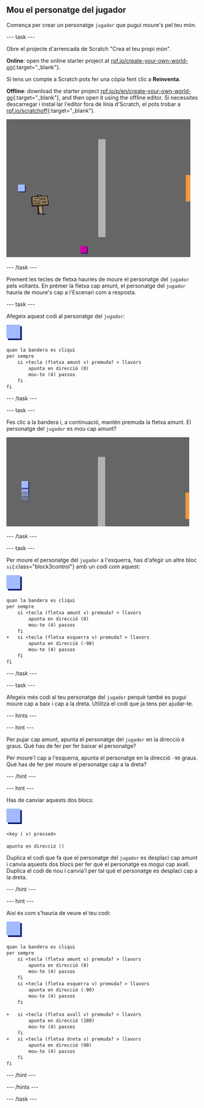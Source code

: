 ## Mou el personatge del jugador

Comença per crear un personatge `jugador` que pugui moure's pel teu món.

\--- task \---

Obre el projecte d'arrencada de Scratch "Crea el teu propi món".

**Online**: open the online starter project at [rpf.io/create-your-own-world-on](https://rpf.io/create-your-own-world-on){:target="_blank"}.

Si tens un compte a Scratch pots fer una còpia fent clic a **Reinventa**.

**Offline**: download the starter project [rpf.io/p/en/create-your-own-world-go](https://rpf.io/p/en/create-your-own-world-go){:target="_blank"}, and then open it using the offline editor. Si necessites descarregar i instal·lar l'editor fora de línia d'Scratch, el pots trobar a [rpf.io/scratchoff](https://rpf.io/scratchoff){:target="_blank"}.

![captura de pantalla](images/world-starter.png)

\--- /task \---

Prement les tecles de fletxa hauries de moure el personatge del `jugador` pels voltants. En prémer la fletxa cap amunt, el personatge del `jugador` hauria de moure's cap a l'Escenari com a resposta.

\--- task \---

Afegeix aquest codi al personatge del `jugador`:

![jugador](images/player.png)

```blocks3
quan la bandera es cliqui
per sempre
    si <tecla (fletxa amunt v) premuda? > llavors
        apunta en direcció (0)
        mou-te (4) passos
    fi
fi
```

\--- /task \---

\--- task \---

Fes clic a la bandera i, a continuació, mantén premuda la fletxa amunt. El personatge del `jugador` es mou cap amunt?

![captura de pantalla](images/world-up.png)

\--- /task \---

\--- task \---

Per moure el personatge del `jugador` a l'esquerra, has d'afegir un altre bloc `si`{:class="block3control"} amb un codi com aquest:

![jugador](images/player.png)

```blocks3
quan la bandera es cliqui
per sempre
    si <tecla (fletxa amunt v) premuda? > llavors
        apunta en direcció (0)
        mou-te (4) passos
    fi
+   si <tecla (fletxa esquerra v) premuda? > llavors
        apunta en direcció (-90)
        mou-te (4) passos
    fi
fi
```

\--- /task \---

\--- task \---

Afegeix més codi al teu personatge del `jugador` perquè també es pugui moure cap a baix i cap a la dreta. Utilitza el codi que ja tens per ajudar-te.

\--- hints \---

\--- hint \---

Per pujar cap amunt, apunta el personatge del `jugador` en la direcció `0` graus. Què has de fer per fer baixar el personatge?

Per moure'l cap a l'esquerra, apunta el personatge en la direcció `-90` graus. Què has de fer per moure el personatge cap a la dreta?

\--- /hint \---

\--- hint \---

Has de canviar aquests dos blocs:

![jugador](images/player.png)

```blocks3
<key ( v) pressed>

apunta en direcció ()
```

Duplica el codi que fa que el personatge del `jugador` es desplaci cap amunt i canvia aquests dos blocs per fer què el personatge es mogui cap avall. Duplica el codi de nou i canvia'l per tal què el personatge es desplaci cap a la dreta.

\--- /hint \---

\--- hint \---

Així és com s'hauria de veure el teu codi:

![jugador](images/player.png)

```blocks3
quan la bandera es cliqui
per sempre
    si <tecla (fletxa amunt v) premuda? > llavors
        apunta en direcció (0)
        mou-te (4) passos
    fi
    si <tecla (fletxa esquerra v) premuda? > llavors
        apunta en direcció (-90)
        mou-te (4) passos
    fi

+   si <tecla (fletxa avall v) premuda? > llavors
        apunta en direcció (180)
        mou-te (4) passes
    fi
+   si <tecla (fletxa dreta v) premuda? > llavors
        apunta en direcció (90)
        mou-te (4) passos
    fi
fi
```

\--- /hint \---

\--- /hints \---

\--- /task \---